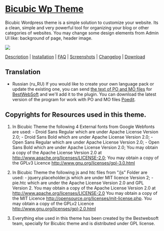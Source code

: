 <a href="http://bestwebsoft.com/theme/bicubic/" target=_blank>Bicubic Wp Theme</a>
================

Bicubic Wordpress theme is a simple solution to customize your website. Its a clean, simple and very powerful tool for organizing your blog or other categories of websites. You may change some design elements from Admin UI like: background of page, header image.

<img src="http://bestwebsoft.com/wp-content/uploads/2014/09/bicubic-wp-banner.jpg" />

<a href="http://bestwebsoft.com/products/bicubic/description" target=_blank>Description</a> | 
<a href="http://bestwebsoft.com/products/bicubic/installation" target=_blank>Installation</a> | 
<a href="http://bestwebsoft.com/products/bicubic/faq" target=_blank>FAQ</a> | 
<a href="http://bestwebsoft.com/products/bicubic/screenshots" target=_blank>Screenshots</a> | 
<a href="http://bestwebsoft.com/products/bicubic/changelog" target=_blank>Changelog</a> | 
<a href="http://bestwebsoft.com/products/bicubic/download" target=_blank>Download</a>


Translation
-----------------------------
* Russian (ru_RU)
If you would like to create your own language pack or update the existing one, you can send <a href="http://codex.wordpress.org/Translating_WordPress" target="_blank">the text of PO and MO files</a> for <a href="http://support.bestwebsoft.com" target="_blank">BestWebSoft</a> and we'll add it to the plugin. You can download the latest version of the program for work with PO and MO files  <a href="http://www.poedit.net/download.php" target="_blank">Poedit</a>.

Copyrights for Resources used in this theme.
-----------------------------

1. In Bicubic Theme the following 4 External fonts from Google Webfonts are used: - Droid Sans Regular which are under Apache License Version 2.0; - Droid Sans Bold which are under Apache License Version 2.0; - Open Sans Regular which are under Apache License Version 2.0; - Open Sans Bold which are under Apache License Version 2.0; You may obtain a copy of the Apache License Version 2.0 at http://www.apache.org/licenses/LICENSE-2.0; You may obtain a copy of the GPLv3 Licence http://www.gnu.org/licenses/gpl-3.0.html

2. In Bicubic Theme the following js and htc files from "/js" Folder are used: - jquery.placeholder.js which are under MIT licence Version 2; - pie.htc which are under the Apache License Version 2.0 and GPL Version 2. You may obtain a copy of the Apache License Version 2.0 at http://www.apache.org/licenses/LICENSE-2.0 You may obtain a copy of the MIT Licence http://opensource.org/licenses/mit-license.php. You may obtain a copy of the GPLv2 Licence http://www.gnu.org/licenses/gpl-2.0.html

3. Everything else used in this theme has been created by the Bestwebsoft team, specially for Bicubic theme and is distributed under GPL license.
